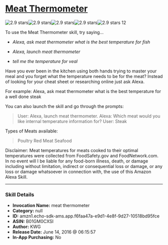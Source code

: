 # [Meat Thermometer](http://alexa.amazon.com/#skills/amzn1.echo-sdk-ams.app.f6faa47a-e9d1-4e8f-9d27-10518bd95fce)
![2.9 stars](../../images/ic_star_black_18dp_1x.png)![2.9 stars](../../images/ic_star_black_18dp_1x.png)![2.9 stars](../../images/ic_star_half_black_18dp_1x.png)![2.9 stars](../../images/ic_star_border_black_18dp_1x.png)![2.9 stars](../../images/ic_star_border_black_18dp_1x.png) 12

To use the Meat Thermometer skill, try saying...

* *Alexa, ask meat thermometer what is the best temperature for fish*

* *Alexa, launch meat thermometer*

* *tell me the temperature for veal*

Have you ever been in the kitchen using both hands trying to master your meal and you forget what the temperature needs to be for the meat?  Instead of looking for your cheat sheet or researching online just ask Alexa.

For example:
Alexa, ask meat thermometer what is the best temperature for a well done steak

You can also launch the skill and go through the prompts:
> User: Alexa, launch meat thermometer.
> Alexa: Which meat would you like internal temperature information for?
> User: Steak

Types of Meats available:
> Poultry
> Red Meat
> Seafood

Disclaimer: Meat temperatures for meats cooked to their optimal temperatures were collected from FoodSafety.gov and FoodNetwork.com.  In no event will I be liable for any food-born illness,  death, or damage including without limitation, indirect or consequential loss or damage, or any loss or damage whatsoever in connection with, the use of this Amazon Alexa Skill.

***

### Skill Details

* **Invocation Name:** meat thermometer
* **Category:** null
* **ID:** amzn1.echo-sdk-ams.app.f6faa47a-e9d1-4e8f-9d27-10518bd95fce
* **ASIN:** B01GM0CXSI
* **Author:** KWG
* **Release Date:** June 14, 2016 @ 06:15:57
* **In-App Purchasing:** No
